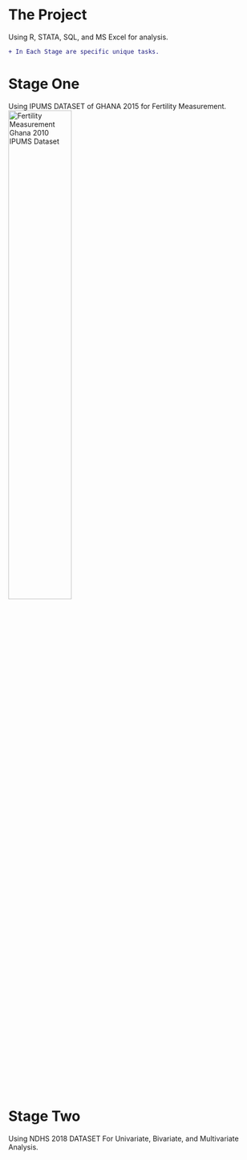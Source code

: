 # The Project
Using R, STATA, SQL, and MS Excel for analysis.

```diff
+ In Each Stage are specific unique tasks.
```
# Stage One
Using IPUMS DATASET of GHANA 2015 for Fertility Measurement.
<img src="https://github.com/OluSure/TeamTask/blob/cd036f63d0a3790c5d304e47d5a3bb907c11b973/MsExcel/ms-excel-ipums.jpg" height="50%" width="50%" alt="Fertility Measurement Ghana 2010 IPUMS Dataset">

# Stage Two
Using NDHS 2018 DATASET For Univariate, Bivariate, and Multivariate Analysis.
